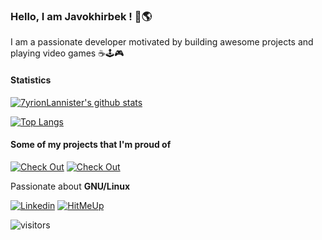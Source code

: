 ### Hello, I am Javokhirbek ! 👋🌎
I am a passionate developer motivated by building awesome projects and playing video games ☕🕹️🎮

#### Statistics
[![7yrionLannister's github stats](https://github-readme-stats.vercel.app/api?username=javokhirbek1999&&show_icons=true&theme=dark)](https://github.com/anuraghazra/github-readme-stats)

[![Top Langs](https://github-readme-stats.vercel.app/api/top-langs/?username=javokhirbek1999&theme=dark&layout=compact)](https://github.com/anuraghazra/github-readme-stats)
#### Some of my projects that I'm proud of
[![Check Out](https://github-readme-stats.vercel.app/api/pin/?username=javokhirbek1999&repo=book-sharing-system&theme=dark)](https://github.com/javokhirbek1999/book-sharing-system)
[![Check Out](https://github-readme-stats.vercel.app/api/pin/?username=javokhirbek1999&repo=AlgorithmsDS&theme=dark)](https://github.com/javokhirbek1999/AlgorithmsDS)

Passionate about **GNU/Linux**

[![Linkedin](https://img.shields.io/badge/Linkedin-0072b1?style=for-the-badge&logo=Linkedin&logoColor=white)](https://www.linkedin.com/in/javokhirbek-kh/)
[![HitMeUp](https://img.shields.io/badge/contact-0072c6?style=for-the-badge&logo=gmail&logoColor=white)](mailto:khaydaraliev99@gmail.com)

![visitors](https://visitor-badge.glitch.me/badge?page_id=javokhirbek1999.javokhirbek1999)
